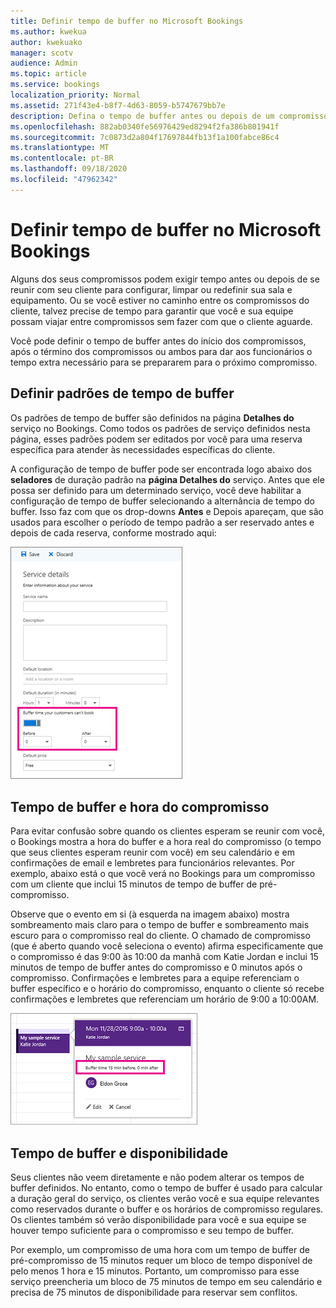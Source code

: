 ```yaml
---
title: Definir tempo de buffer no Microsoft Bookings
ms.author: kwekua
author: kwekuako
manager: scotv
audience: Admin
ms.topic: article
ms.service: bookings
localization_priority: Normal
ms.assetid: 271f43e4-b8f7-4d63-8059-b5747679bb7e
description: Defina o tempo de buffer antes ou depois de um compromisso no Microsoft Bookings para permitir tempo para limpar ou redefinir o equipamento.
ms.openlocfilehash: 882ab0340fe56976429ed8294f2fa386b801941f
ms.sourcegitcommit: 7c0873d2a804f17697844fb13f1a100fabce86c4
ms.translationtype: MT
ms.contentlocale: pt-BR
ms.lasthandoff: 09/18/2020
ms.locfileid: "47962342"
---
```

# <a name="set-buffer-time-in-microsoft-bookings"></a>Definir tempo de buffer no Microsoft Bookings

Alguns dos seus compromissos podem exigir tempo antes ou depois de se reunir com seu cliente para configurar, limpar ou redefinir sua sala e equipamento. Ou se você estiver no caminho entre os compromissos do cliente, talvez precise de tempo para garantir que você e sua equipe possam viajar entre compromissos sem fazer com que o cliente aguarde.

Você pode definir o tempo de buffer antes do início dos compromissos, após o término dos compromissos ou ambos para dar aos funcionários o tempo extra necessário para se prepararem para o próximo compromisso.

## <a name="set-buffer-time-defaults"></a>Definir padrões de tempo de buffer

Os padrões de tempo de buffer são definidos na página **Detalhes do** serviço no Bookings. Como todos os padrões de serviço definidos nesta página, esses padrões podem ser editados por você para uma reserva específica para atender às necessidades específicas do cliente.

A configuração de tempo de buffer pode ser encontrada logo abaixo dos **seladores** de duração padrão na **página Detalhes do** serviço. Antes que ele possa ser definido para um determinado serviço, você deve habilitar a configuração de tempo de buffer selecionando a alternância de tempo do buffer. Isso faz com  que os drop-downs **Antes** e Depois apareçam, que são usados para escolher o período de tempo padrão a ser reservado antes e depois de cada reserva, conforme mostrado aqui:

   ![Imagem do Bookings com tempo de buffer habilitado](../media/bookings-buffertime.png)

## <a name="buffer-time-and-appointment-timing"></a>Tempo de buffer e hora do compromisso

Para evitar confusão sobre quando os clientes esperam se reunir com você, o Bookings mostra a hora do buffer e a hora real do compromisso (o tempo que seus clientes esperam reunir com você) em seu calendário e em confirmações de email e lembretes para funcionários relevantes. Por exemplo, abaixo está o que você verá no Bookings para um compromisso com um cliente que inclui 15 minutos de tempo de buffer de pré-compromisso.

Observe que o evento em si (à esquerda na imagem abaixo) mostra sombreamento mais claro para o tempo de buffer e sombreamento mais escuro para o compromisso real do cliente. O chamado de compromisso (que é aberto quando você seleciona o evento) afirma especificamente que o compromisso é das 9:00 às 10:00 da manhã com Katie Jordan e inclui 15 minutos de tempo de buffer antes do compromisso e 0 minutos após o compromisso. Confirmações e lembretes para a equipe referenciam o buffer específico e o horário do compromisso, enquanto o cliente só recebe confirmações e lembretes que referenciam um horário de 9:00 a 10:00AM.

   ![Imagem de chamada de compromisso do Bookings com tempo de buffer sendo exibido](../media/bookings-buffertime-callout.png)

## <a name="buffer-time-and-availability"></a>Tempo de buffer e disponibilidade

Seus clientes não veem diretamente e não podem alterar os tempos de buffer definidos. No entanto, como o tempo de buffer é usado para calcular a duração geral do serviço, os clientes verão você e sua equipe relevantes como reservados durante o buffer e os horários de compromisso regulares. Os clientes também só verão disponibilidade para você e sua equipe se houver tempo suficiente para o compromisso e seu tempo de buffer.

Por exemplo, um compromisso de uma hora com um tempo de buffer de pré-compromisso de 15 minutos requer um bloco de tempo disponível de pelo menos 1 hora e 15 minutos. Portanto, um compromisso para esse serviço preencheria um bloco de 75 minutos de tempo em seu calendário e precisa de 75 minutos de disponibilidade para reservar sem conflitos.
